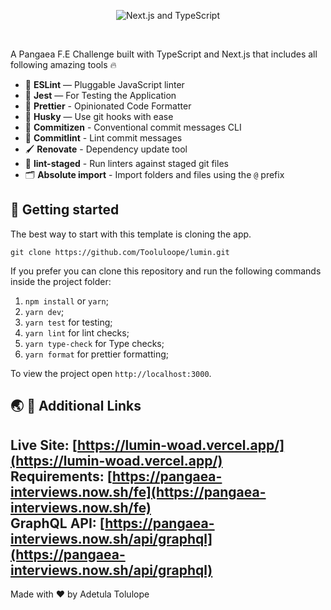 <p align="center">
  <img src="https://user-images.githubusercontent.com/26466516/107675802-36216b80-6c77-11eb-8db1-4d3407dc53d9.png" alt="Next.js and TypeScript">
</p>

<br>

A Pangaea F.E Challenge built with TypeScript and Next.js that includes all following amazing tools 🔥

- 📏 **ESLint** — Pluggable JavaScript linter
- 🧪 **Jest** — For Testing the Application
- 💖 **Prettier** - Opinionated Code Formatter
- 🐶 **Husky** — Use git hooks with ease
- 📄 **Commitizen** - Conventional commit messages CLI
- 🚓 **Commitlint** - Lint commit messages
- 🖌 **Renovate** - Dependency update tool
- 🚫 **lint-staged** - Run linters against staged git files
- 🗂 **Absolute import** - Import folders and files using the `@` prefix

## 🚀 Getting started

The best way to start with this template is cloning the app.

```
git clone https://github.com/Tooluloope/lumin.git
```

If you prefer you can clone this repository and run the following commands inside the project folder:

1. `npm install` or `yarn`;
2. `yarn dev`;
3. `yarn test` for testing;
4. `yarn lint` for lint checks;
5. `yarn type-check` for Type checks;
6. `yarn format` for prettier formatting;

To view the project open `http://localhost:3000`.

## 🌏 🚀 Additional Links

Live Site:    [https://lumin-woad.vercel.app/](https://lumin-woad.vercel.app/)      
Requirements: [https://pangaea-interviews.now.sh/fe](https://pangaea-interviews.now.sh/fe)      
GraphQL API:  [https://pangaea-interviews.now.sh/api/graphql](https://pangaea-interviews.now.sh/api/graphql)
---

Made with ♥ by Adetula Tolulope
